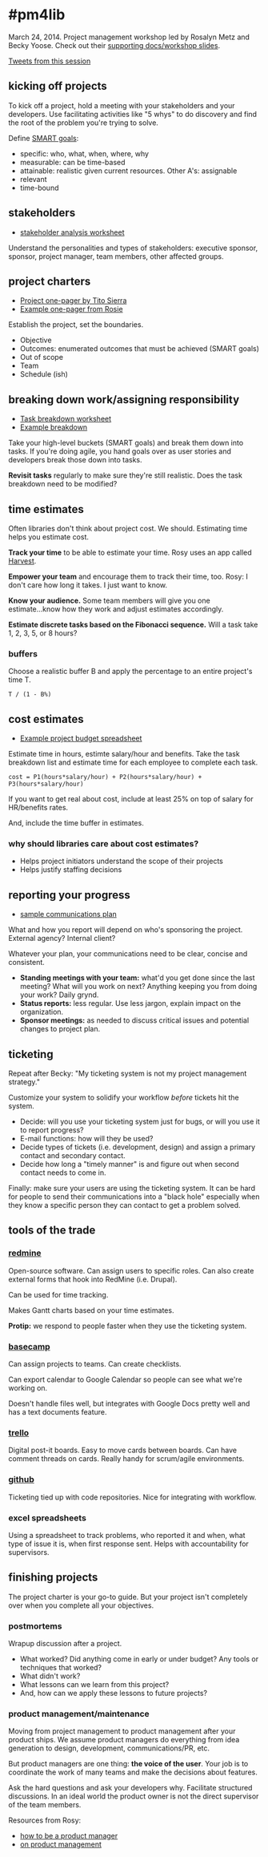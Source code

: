 # #pm4lib

March 24, 2014. Project management workshop led by Rosalyn Metz and Becky Yoose. Check out their [supporting docs/workshop slides](https://drive.google.com/folderview?id=0B6fFxMd8RTVhUkN4YW8wZXdwY1U&usp=sharing).

[Tweets from this session](https://twitter.com/search?q=%23pm4lib&src=typd&f=realtime)

## kicking off projects

To kick off a project, hold a meeting with your stakeholders and your developers. Use facilitating activities like "5 whys" to do discovery and find the root of the problem you're trying to solve.

Define [SMART goals](https://docs.google.com/document/d/1sOlzDUO_tFzCXiPRrEGG-nUbDqCB91ldflpR_MUfCek/edit?usp=drive_web):

 - specific: who, what, when, where, why
 - measurable: can be time-based
 - attainable: realistic given current resources. Other A's: assignable
 - relevant
 - time-bound 

## stakeholders

 - [stakeholder analysis worksheet](https://docs.google.com/document/d/1hu_xmNzAZMfOzwPv41an3eu1IJJKAxD68WA8d6K63kg/edit?pli=1)

Understand the personalities and types of stakeholders: executive sponsor, sponsor, project manager, team members, other affected groups.

## project charters

 - [Project one-pager by Tito Sierra](http://www.slideshare.net/tsierra/the-projectonepager)
 - [Example one-pager from Rosie](https://docs.google.com/document/d/1BrZzT9dHE0r9slJFJo9Jmc91rZJ3Kl0aBHrBcz4RlyE/edit?usp=drive_web)

Establish the project, set the boundaries. 

 - Objective
 - Outcomes: enumerated outcomes that must be achieved (SMART goals)
 - Out of scope
 - Team
 - Schedule (ish)

## breaking down work/assigning responsibility

- [Task breakdown worksheet](https://docs.google.com/document/d/14z3k-EJc9rbEgzrOPjmkS8T4PbSz3rXMjTxUAm8o2FQ/edit?pli=1)
- [Example breakdown](https://docs.google.com/document/d/1EmHnmrYfyszQI1sSr3Bn196FKFe9SMuNx76c0wgEplo/edit?pli=1)

Take your high-level buckets (SMART goals) and break them down into tasks. If you're doing agile, you hand goals over as user stories and developers break those down into tasks.

**Revisit tasks** regularly to make sure they're still realistic. Does the task breakdown need to be modified?

## time estimates

Often libraries don't think about project cost. We should. Estimating time helps you estimate cost.

**Track your time** to be able to estimate your time. Rosy uses an app called [Harvest](http://www.getharvest.com/).

**Empower your team** and encourage them to track their time, too. Rosy: I don't care how long it takes. I just want to know.

**Know your audience.** Some team members will give you one estimate...know how they work and adjust estimates accordingly.

**Estimate discrete tasks based on the Fibonacci sequence.** Will a task take 1, 2, 3, 5, or 8 hours?

### buffers

Choose a realistic buffer B and apply the percentage to an entire project's time T.

```
T / (1 - B%)
```

## cost estimates

 - [Example project budget spreadsheet](https://docs.google.com/spreadsheets/d/1O_nf8iqJ-Z_f8l8iVQB-cDUpDP4y3jgTOAGTbQj2hw4/edit?usp=drive_web&pli=1)

Estimate time in hours, estimte salary/hour and benefits. Take the task breakdown list and estimate time for each employee to complete each task.

```
cost = P1(hours*salary/hour) + P2(hours*salary/hour) + P3(hours*salary/hour)
```

If you want to get real about cost, include at least 25% on top of salary for HR/benefits rates.

And, include the time buffer in estimates.

### why should libraries care about cost estimates?

 - Helps project initiators understand the scope of their projects
 - Helps justify staffing decisions

## reporting your progress

 - [sample communications plan](https://docs.google.com/document/d/1TFKjDxgx25arn1nZSR73Og-mLo_-6tSj55F_3yp5xr8/edit?usp=drive_web)

What and how you report will depend on who's sponsoring the project. External agency? Internal client?

Whatever your plan, your communications need to be clear, concise and consistent.

 - **Standing meetings with your team:** what'd you get done since the last meeting? What will you work on next? Anything keeping you from doing your work? Daily grynd.
 - **Status reports:** less regular. Use less jargon, explain impact on the organization.
 - **Sponsor meetings:** as needed to discuss critical issues and potential changes to project plan.

## ticketing

Repeat after Becky: "My ticketing system is not my project management strategy."

Customize your system to solidify your workflow *before* tickets hit the system.

 - Decide: will you use your ticketing system just for bugs, or will you use it to report progress?
 - E-mail functions: how will they be used?
 - Decide types of tickets (i.e. development, design) and assign a primary contact and secondary contact.
 - Decide how long a "timely manner" is and figure out when second contact needs to come in.

Finally: make sure your users are using the ticketing system. It can be hard for people to send their communications into a "black hole" especially when they know a specific person they can contact to get a problem solved.

## tools of the trade

### [redmine](http://redmine.org)

Open-source software. Can assign users to specific roles. Can also create external forms that hook into RedMine (i.e. Drupal).

Can be used for time tracking.

Makes Gantt charts based on your time estimates.

**Protip:** we respond to people faster when they use the ticketing system.

### [basecamp](http://basecamp.com)

Can assign projects to teams. Can create checklists.

Can export calendar to Google Calendar so people can see what we're working on.

Doesn't handle files well, but integrates with Google Docs pretty well and has a text documents feature.

### [trello](http://trello.com)

Digital post-it boards. Easy to move cards between boards. Can have comment threads on cards. Really handy for scrum/agile environments.

### [github](http://github.com/)

Ticketing tied up with code repositories. Nice for integrating with workflow.

### excel spreadsheets

Using a spreadsheet to track problems, who reported it and when, what type of issue it is, when first response sent. Helps with accountability for supervisors.

## finishing projects

The project charter is your go-to guide. But your project isn't completely over when you complete all your objectives.

### postmortems

Wrapup discussion after a project. 

 - What worked? Did anything come in early or under budget? Any tools or techniques that worked?
 - What didn't work? 
 - What lessons can we learn from this project? 
 - And, how can we apply these lessons to future projects?

### product management/maintenance

Moving from project management to product management after your product ships. We assume product managers do everything from idea generation to design, development, communications/PR, etc. 

But product managers are one thing: **the voice of the user**. Your job is to coordinate the work of many teams and make the decisions about features.

Ask the hard questions and ask your developers why. Facilitate structured discussions. In an ideal world the product owner is not the direct supervisor of the team members.

Resources from Rosy:

 - [how to be a product manager](http://www.joelonsoftware.com/items/2009/03/09.html)
 - [on product management](https://medium.com/on-product-management/c664ba7e5138)